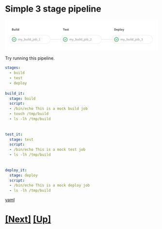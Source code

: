 # Simple 3 stage pipeline

![3 stage pipeline](../images/3-stage-pipeline.png)

Try running this pipeline.


```yaml
stages:
  - build
  - test
  - deploy

build_it:
  stage: build
  script:
  - /bin/echo This is a mock build job
  - touch /tmp/build
  - ls -lh /tmp/build


test_it:
  stage: test
  script:
  - /bin/echo This is a mock test job
  - ls -lh /tmp/build


deploy_it:
  stage: deploy
  script:
  - /bin/echo This is a mock deploy job
  - ls -lh /tmp/build
```

[yaml](yaml/simple-3-stage-pipeline.yaml)

# [[Next]](03-simple-3-stage-docker-pipeline.md) [[Up]](README.md)
